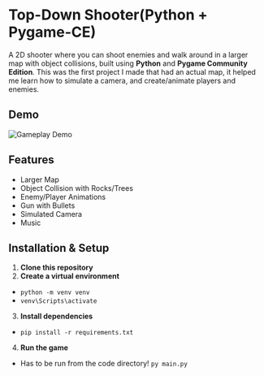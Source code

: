 # Top-Down Shooter(Python + Pygame-CE)
A 2D shooter where you can shoot enemies and walk around in a larger map with object collisions, built using **Python** and **Pygame Community Edition**.
This was the first project I made that had an actual map, it helped me learn how to simulate a camera, and create/animate players and enemies.

## Demo
![Gameplay Demo](media/Survivor%20GIF.gif)
## Features
 - Larger Map
 - Object Collision with Rocks/Trees
 - Enemy/Player Animations
 - Gun with Bullets
 - Simulated Camera
 - Music
## Installation & Setup
1. **Clone this repository**
2. **Create a virtual environment**
- `python -m venv venv`
- `venv\Scripts\activate`
3. **Install dependencies**
 - `pip install -r requirements.txt`
4. **Run the game**
 - Has to be run from the code directory! `py main.py`
